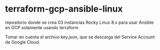 # terraform-gcp-ansible-linux
repositorio donde se crea 03 instancias Rocky Linux 8.x para usar Ansible en GCP solamente usando terraform

Tomar en cuenta el archivo  key.json, que se descarga del Service Account de Google Cloud.

